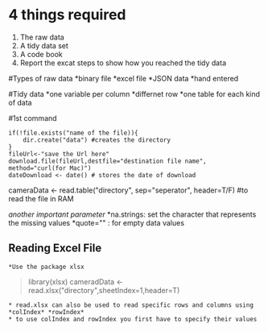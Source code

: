 # 4 things required
1. The raw data
2. A tidy data set
3. A code book
4. Report the excat steps to show how you reached the tidy data

#Types of raw data
	*binary file
	*excel file
	*JSON data
	*hand entered

#Tidy data
*one variable per column
*differnet row
*one table for each kind of data

#1st command
~~~
if(!file.exists("name of the file)){
	dir.create("data") #creates the directory
}
fileUrl<-"save the Url here"
download.file(fileUrl,destfile="destination file name", method="curl(for Mac)")
dateDownload <- date() # stores the date of download
~~~

cameraData <- read.table("directory", sep="seperator", header=T/F) #to read the file in RAM


*another important parameter*
	*na.strings: set the character that represents the missing values
	*quote=""  : for empty data values

## Reading Excel File
	*Use the package xlsx
>library(xlsx)
>cameradData <- read.xlsx("directory",sheetIndex=1,header=T)

	* read.xlsx can also be used to read specific rows and columns using *colIndex* *rowIndex*
	* to use colIndex and rowIndex you first have to specify their values
